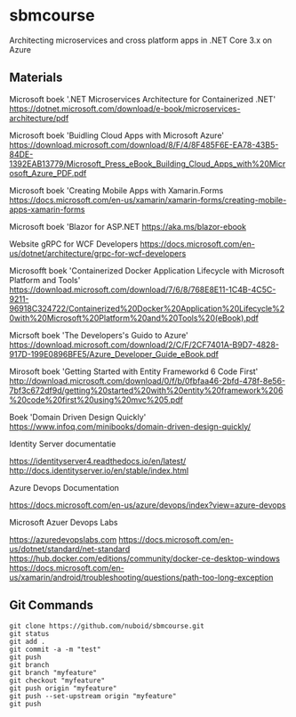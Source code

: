 # sbmcourse
Architecting microservices and cross platform apps in .NET Core 3.x on Azure

## **Materials**

Microsoft boek '.NET Microservices Architecture for Containerized .NET'
https://dotnet.microsoft.com/download/e-book/microservices-architecture/pdf

Microsoft boek 'Buidling Cloud Apps with Microsoft Azure'
https://download.microsoft.com/download/8/F/4/8F485F6E-EA78-43B5-84DE-1392EAB13779/Microsoft_Press_eBook_Building_Cloud_Apps_with%20Microsoft_Azure_PDF.pdf

Microsoft boek 'Creating Mobile Apps with Xamarin.Forms
https://docs.microsoft.com/en-us/xamarin/xamarin-forms/creating-mobile-apps-xamarin-forms

Microsoft boek 'Blazor for ASP.NET
https://aka.ms/blazor-ebook

Website gRPC for WCF Developers
https://docs.microsoft.com/en-us/dotnet/architecture/grpc-for-wcf-developers

Microsofft boek 'Containerized Docker Application Lifecycle with Microsoft Platform and Tools'
https://download.microsoft.com/download/7/6/8/768E8E11-1C4B-4C5C-9211-96918C324722/Containerized%20Docker%20Application%20Lifecycle%20with%20Microsoft%20Platform%20and%20Tools%20(eBook).pdf

Micrsoft boek 'The Developers's Guido to Azure'
https://download.microsoft.com/download/2/C/F/2CF7401A-B9D7-4828-917D-199E0896BFE5/Azure_Developer_Guide_eBook.pdf

Mirosoft boek 'Getting Started with Entity Frameworkd 6 Code First'
http://download.microsoft.com/download/0/f/b/0fbfaa46-2bfd-478f-8e56-7bf3c672df9d/getting%20started%20with%20entity%20framework%206%20code%20first%20using%20mvc%205.pdf

Boek 'Domain Driven Design Quickly'
https://www.infoq.com/minibooks/domain-driven-design-quickly/

Identity Server documentatie

https://identityserver4.readthedocs.io/en/latest/
http://docs.identityserver.io/en/stable/index.html

Azure Devops Documentation

https://docs.microsoft.com/en-us/azure/devops/index?view=azure-devops

Microsoft Azuer Devops Labs

https://azuredevopslabs.com
https://docs.microsoft.com/en-us/dotnet/standard/net-standard
https://hub.docker.com/editions/community/docker-ce-desktop-windows
https://docs.microsoft.com/en-us/xamarin/android/troubleshooting/questions/path-too-long-exception

## **Git Commands**

    git clone https://github.com/nuboid/sbmcourse.git
    git status
    git add .
    git commit -a -m "test"
    git push
    git branch
    git branch "myfeature"
    git checkout "myfeature"
    git push origin "myfeature"
    git push --set-upstream origin "myfeature"
    git push


<!--stackedit_data:
eyJoaXN0b3J5IjpbODU0NjE0MjAsLTE0Njk1NzEzNTAsLTYwMj
EzMjkwXX0=
-->